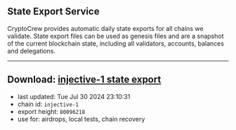## State Export Service
CryptoCrew provides automatic daily state exports for all chains we validate. State export files can be used as genesis files and are a snapshot of the current blockchain state, including all validators, accounts, balances and delegations.

---
**Download: [injective-1 state export](https://dl-eu2.ccvalidators.com/SERVICE/injective/injective-1_export_80096218.json)**
---

- last updated: Tue Jul 30 2024 23:10:31
- chain id: `injective-1`
- export height: `80096218`
- use for: airdrops, local tests, chain recovery
